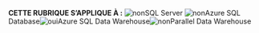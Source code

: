 <Token>**CETTE RUBRIQUE S’APPLIQUE À :** ![non](media/no.png)SQL Server ![non](media/no.png)Azure SQL Database![oui](media/yes.png)Azure SQL Data Warehouse![non](media/no.png)Parallel Data Warehouse </Token>

